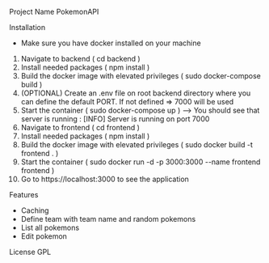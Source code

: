Project Name
PokemonAPI

Installation
- Make sure you have docker installed on your machine
1. Navigate to backend ( cd backend )
2. Install needed packages ( npm install )
3. Build the docker image with elevated privileges ( sudo docker-compose build )
4. (OPTIONAL) Create an .env file on root backend directory where you can define the default PORT. If not defined => 7000 will be used
5. Start the container ( sudo docker-compose up )
--> You should see that server is running : [INFO] Server is running on port 7000
6. Navigate to frontend ( cd frontend )
7. Install needed packages ( npm install )
8. Build the docker image with elevated privileges ( sudo docker build -t frontend . )
9. Start the container ( sudo docker run -d -p 3000:3000 --name frontend frontend )
10. Go to https://localhost:3000 to see the application

Features
- Caching 
- Define team with team name and random pokemons
- List all pokemons
- Edit pokemon

License
GPL
